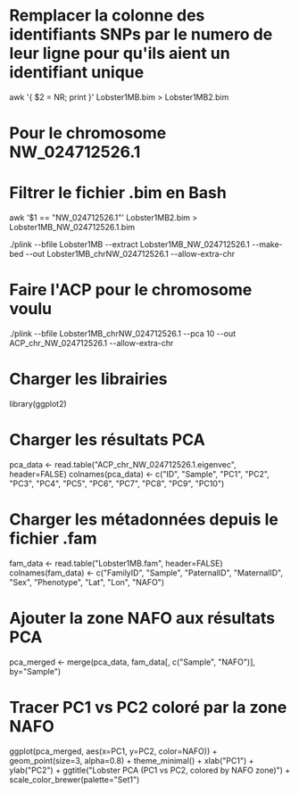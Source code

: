# Remplacer la colonne des identifiants SNPs par le numero de leur ligne pour qu'ils aient un identifiant unique
awk '{ $2 = NR; print }' Lobster1MB.bim > Lobster1MB2.bim

# Pour le chromosome NW_024712526.1
# Filtrer le fichier .bim en Bash
awk '$1 == "NW_024712526.1"' Lobster1MB2.bim > Lobster1MB_NW_024712526.1.bim

./plink --bfile Lobster1MB --extract Lobster1MB_NW_024712526.1 --make-bed --out Lobster1MB_chrNW_024712526.1 --allow-extra-chr 

# Faire l'ACP pour le chromosome voulu
./plink --bfile Lobster1MB_chrNW_024712526.1 --pca 10 --out ACP_chr_NW_024712526.1 --allow-extra-chr 

# Charger les librairies
library(ggplot2)

# Charger les résultats PCA
pca_data <- read.table("ACP_chr_NW_024712526.1.eigenvec", header=FALSE)
colnames(pca_data) <- c("ID", "Sample", "PC1", "PC2", "PC3", "PC4", "PC5", "PC6", "PC7", "PC8", "PC9", "PC10")

# Charger les métadonnées depuis le fichier .fam
fam_data <- read.table("Lobster1MB.fam", header=FALSE)
colnames(fam_data) <- c("FamilyID", "Sample", "PaternalID", "MaternalID", "Sex", "Phenotype", "Lat", "Lon", "NAFO")

# Ajouter la zone NAFO aux résultats PCA
pca_merged <- merge(pca_data, fam_data[, c("Sample", "NAFO")], by="Sample")

# Tracer PC1 vs PC2 coloré par la zone NAFO
ggplot(pca_merged, aes(x=PC1, y=PC2, color=NAFO)) +
  geom_point(size=3, alpha=0.8) +
  theme_minimal() +
  xlab("PC1") + 
  ylab("PC2") +
  ggtitle("Lobster PCA (PC1 vs PC2, colored by NAFO zone)") +
  scale_color_brewer(palette="Set1")
